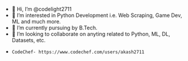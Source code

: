 - 👋 Hi, I’m @codelight2711
- 👀 I’m interested in Python Development i.e. Web Scraping, Game Dev, ML and much more.
- 🌱 I’m currently pursuing by B.Tech.
- 💞️ I’m looking to collaborate on anyting related to Python, ML, DL, Datasets, etc.
-     CodeChef- https://www.codechef.com/users/akash2711

<!---
codelight2711/codelight2711 is a ✨ special ✨ repository because its `README.md` (this file) appears on your GitHub profile.
You can click the Preview link to take a look at your changes.
--->
